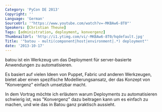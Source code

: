```yaml
---
Category: 'PyCon DE 2013'
Copyright: ''
Language: 'German'
SourceUrl: '"https://www.youtube.com/watch?v=-MKBAw6-8T0"'
Speakers: [Christian Theune]
Tags: [administration, deployment, konvergenz]
ThumbnailUrl: 'http://i1.ytimg.com/vi/-MKBAw6-8T0/hqdefault.jpg'
Title: '"batou - multi(component|host|environment|.*) deployment"'
date: '2013-10-17'
---
```

batou ist ein Werkzeug um das Deployment für server-basierte Anwendungen zu automatisieren.

Es basiert auf vielen Ideen von Puppet, Fabric und anderen Werkzeugen, bietet aber einen spezifische Modellierungsansatz, der das Konzept von "Konvergenz" einfach umsetzbar macht.

In dem Vortrag möchte ich erläutern warum Deployments zu automatisieren schwierig ist, was "Konvergenz" dazu beitragen kann um es einfach zu machen, und wie das in Batou ganz praktisch aussieht.
